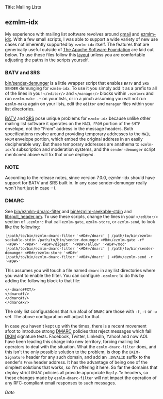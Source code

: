 Title: Mailing Lists

## ezmlm-idx

My experience with mailing list software revolves around [qmail](http://cr.yp.to/qmail.html)
and [ezmlm-idx](http://untroubled.org/ezmlm/).
With a few small scripts, I was able to support a wide variety of new use cases
not inherently supported by `ezmlm-idx` itself.  The features that are generically
useful outside of [The Apache Software Foundation](http://www.apache.org) are
laid out below.  To use these files follow this [layout](files/) unless you
are comfortable adjusting the paths in the scripts yourself.


### BATV and SRS

[bin/sender-demunger](files/bin/sender-demunger) is a little wrapper script that
enables `BATV` and `SRS` `SENDER` demunging for `ezmlm-idx`.  To use it you simply
add it as a prefix to all of the lines in your `</editor/>` and `</manager/>` blocks within
`.ezmlmrc` and run `ezmlm-make -+` on your lists, or in a pinch assuming you will not 
run `ezmlm-make` again on your lists, edit the `editor` and `manager` files within
your list directories.

[BATV](http://en.wikipedia.org/wiki/Bounce_Address_Tag_Validation) and 
[SRS](http://en.wikipedia.org/wiki/Sender_Rewriting_Scheme) pose unique problems
for `ezmlm-idx` because unlike other mailing list software it operates on the 
`MAIL FROM` portion of the `SMTP` envelope, not the "From" address in the message headers.
Both specifications revolve around providing temporary addresses to the `MAIL FROM`
envelope portion, which embed the original address in an easily decipherable way.  But
these temporary addresses are anathema to `ezmlm-idx`'s subscription and moderation systems,
and the `sender-demunger` script mentioned above will fix that once deployed.

<div class="panel panel-warning">
   <div class="panel-heading">
     <h3 class="panel-title">NOTE</h3>
   </div>
   <div class="panel-body">
According to the release notes, since version 7.0.0, ezmlm-idx should
have support for BATV and SRS built in. In any case sender-demunger really won't
hurt just in case :-).
   </div>
</div>

### DMARC

See [bin/ezmlm-dmarc-filter](files/bin/ezmlm-dmarc-filter) and
[bin/ezmlm-seekable-stdin](files/bin/ezmlm-seekable-stdin) and
[lib/pull_header.pm](files/lib/pull_header.pm).  To use these scripts,
change the lines in your `</editor/>` section of `.ezmlmrc` that
call `ezmlm-gate`, `ezmlm-store`, or `ezmlm-send`, to look like the following:

    |/path/to/bin/ezmlm-dmarc-filter '<#D#>/dmarc' | /path/to/bin/ezmlm-seekable-stdin /path/to/bin/sender-demunger <#B#>/ezmlm-gate -rY '<#D#>' '<#D#>' '<#D#>/digest' '<#D#>/allow' '<#D#>/mod'
    |/path/to/bin/ezmlm-dmarc-filter '<#D#>/dmarc' | /path/to/bin/sender-demunger <#B#>/ezmlm-store '<#D#>'
    |/path/to/bin/ezmlm-dmarc-filter '<#D#>/dmarc' | <#B#>/ezmlm-send -r '<#D#>'


This assumes you will touch a file named `dmarc` in any list directories where you want
to enable the filter.  You can configure `.ezmlmrc` to do this by adding the following block
to that file:

    </-dmarc#FXT/>
    </dmarc#f/>
    </dmarc#t/>
    </dmarc#x/>

The only list configurations that run afoul of `DMARC` are those with `-f`, `-t` or `-x` set.
The above configuration will adjust for that.

In case you haven't kept up with the times, there is a recent movement afoot to introduce
strong [DMARC](http://en.wikipedia.org/wiki/DMARC) policies that reject messages which
fail [DKIM](http://en.wikipedia.org/wiki/DomainKeys_Identified_Mail) signature tests.
Facebook, Twitter, LinkedIn, Yahoo! and now AOL have been leading this
charge into new territory, forcing mailing list operators to deal with the situation.
What the `ezmlm-dmarc-filter` does, and this isn't the only possible solution to the problem,
is drop the `DKIM-Signature` header for any such domain, and add an `.INVALID` suffix to the
sender's `From` header address.  It has the advantage of being one of the simplest solutions that
works, so I'm offering it here.  So far the domains that deploy strict `DMARC` policies all
provide appropriate `Reply-To` headers, so these changes made by `ezmlm-dmarc-filter` will
not impact the operation of any RFC-compliant email responses to such messages.

$Date$
